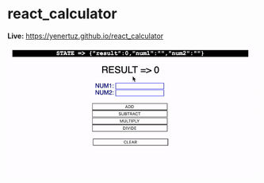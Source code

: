 # react_calculator

**Live:** https://yenertuz.github.io/react_calculator

![Screen Shot of React Calculator](react_calculator_screenshot.gif?raw=true "React Calculator")
